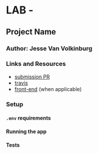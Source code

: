 # LAB - 

## Project Name

### Author: Jesse Van Volkinburg

### Links and Resources
* [submission PR](http://xyz.com)
* [travis](http://xyz.com)
* [front-end](http://xyz.com) (when applicable)

### Setup
#### `.env` requirements

#### Running the app
  
#### Tests


